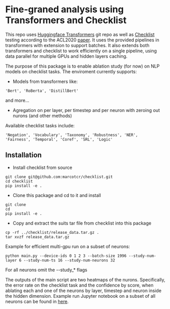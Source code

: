 # Fine-graned analysis using Transformers and Checklist

This repo uses [Huggingface Transformers](https://github.com/huggingface/transformers) git repo 
as well as [Checklist](https://github.com/marcotcr/checklist) testing according to the ACL2020
[paper](https://arxiv.org/abs/2005.04118). It uses the provided pipelines in transformers with
extension to support batches. It also extends both transformers and checklist to work efficiently 
on a single pipeline, using data parallel for multiple GPUs and hidden layers caching.


The purpose of this package is to enable ablation study (for now) on NLP models on checklist 
tasks. The enviroment currently supports:
+ Models from transformers like:
```
'Bert', 'RoBerta', 'DistillBert' 
```
and more...
+ Agregation on per layer, per timestep and per neuron with zeroing out nurons (and other methods) 

Available checklist tasks include:
```
'Negation', 'Vocabulary', 'Taxonomy', 'Robustness', 'NER',  'Fairness', 'Temporal', 'Coref', 'SRL', 'Logic' 
```

## Installation
+ Install checklist from source
```
git clone git@github.com:marcotcr/checklist.git
cd checklist
pip install -e .
```
+ Clone this package and cd to it and install 
```
git clone 
cd 
pip install -e .
```
+ Copy and extract the suits tar file from checklist into this package
```
cp -rf ../checklist/release_data.tar.gz .
tar xvzf release_data.tar.gz
```

 
Example for efficient multi-gpu run on a subset of neurons:
 ```
 python main.py --device-ids 0 1 2 3 --batch-size 1996 --study-num-layer 6 --study-num-ts 16 --study-num-neurons 32
```
For all neurons omit the --study_* flags


The outputs of the main script are two heatmaps of the nurons. Specifically,
the error rate on the checklist task and the confidence by score, when ablating each and one
of the neurons by layer, timestep and neuron inside the hidden dimension. 
Example run Jupyter notebook on a subset of all neurons can be found in [here]().


